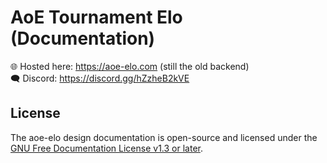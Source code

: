 # AoE Tournament Elo (Documentation)

🌐 Hosted here: <https://aoe-elo.com> (still the old backend)\
🗨 Discord: <https://discord.gg/hZzheB2kVE>

## License

The aoe-elo design documentation is open-source and licensed under the
[GNU Free Documentation License v1.3 or later](./LICENSE).
